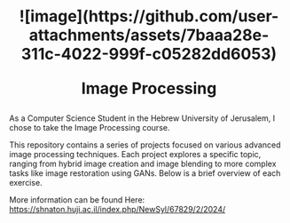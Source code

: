 

<h1 align="center">
  ![image](https://github.com/user-attachments/assets/7baaa28e-311c-4022-999f-c05282dd6053)

Image Processing</h1>

As a Computer Science Student in the Hebrew University of Jerusalem, I chose to take the Image Processing course.

This repository contains a series of projects focused on various advanced image processing techniques. Each project explores a specific topic, ranging from hybrid image creation and image blending to more complex tasks like image restoration using GANs. Below is a brief overview of each exercise.

More information can be found Here: https://shnaton.huji.ac.il/index.php/NewSyl/67829/2/2024/
